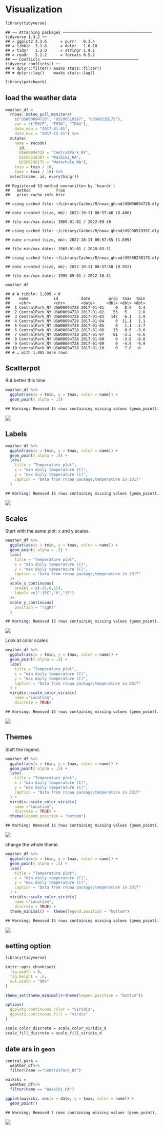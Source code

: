 Visualization
================

``` r
library(tidyverse)
```

    ## ── Attaching packages ─────────────────────────────────────── tidyverse 1.3.2 ──
    ## ✔ ggplot2 3.3.6      ✔ purrr   0.3.4 
    ## ✔ tibble  3.1.8      ✔ dplyr   1.0.10
    ## ✔ tidyr   1.2.0      ✔ stringr 1.4.1 
    ## ✔ readr   2.1.2      ✔ forcats 0.5.2 
    ## ── Conflicts ────────────────────────────────────────── tidyverse_conflicts() ──
    ## ✖ dplyr::filter() masks stats::filter()
    ## ✖ dplyr::lag()    masks stats::lag()

``` r
library(patchwork)
```

## load the weather data

``` r
weather_df = 
  rnoaa::meteo_pull_monitors(
    c("USW00094728", "USC00519397", "USS0023B17S"),
    var = c("PRCP", "TMIN", "TMAX"), 
    date_min = "2017-01-01",
    date_max = "2017-12-31") %>%
  mutate(
    name = recode(
      id, 
      USW00094728 = "CentralPark_NY", 
      USC00519397 = "Waikiki_HA",
      USS0023B17S = "Waterhole_WA"),
    tmin = tmin / 10,
    tmax = tmax / 10) %>%
  select(name, id, everything())
```

    ## Registered S3 method overwritten by 'hoardr':
    ##   method           from
    ##   print.cache_info httr

    ## using cached file: ~/Library/Caches/R/noaa_ghcnd/USW00094728.dly

    ## date created (size, mb): 2022-10-11 00:57:46 (8.406)

    ## file min/max dates: 1869-01-01 / 2022-09-30

    ## using cached file: ~/Library/Caches/R/noaa_ghcnd/USC00519397.dly

    ## date created (size, mb): 2022-10-11 00:57:55 (1.699)

    ## file min/max dates: 1965-01-01 / 2020-03-31

    ## using cached file: ~/Library/Caches/R/noaa_ghcnd/USS0023B17S.dly

    ## date created (size, mb): 2022-10-11 00:57:58 (0.952)

    ## file min/max dates: 1999-09-01 / 2022-10-31

``` r
weather_df
```

    ## # A tibble: 1,095 × 6
    ##    name           id          date        prcp  tmax  tmin
    ##    <chr>          <chr>       <date>     <dbl> <dbl> <dbl>
    ##  1 CentralPark_NY USW00094728 2017-01-01     0   8.9   4.4
    ##  2 CentralPark_NY USW00094728 2017-01-02    53   5     2.8
    ##  3 CentralPark_NY USW00094728 2017-01-03   147   6.1   3.9
    ##  4 CentralPark_NY USW00094728 2017-01-04     0  11.1   1.1
    ##  5 CentralPark_NY USW00094728 2017-01-05     0   1.1  -2.7
    ##  6 CentralPark_NY USW00094728 2017-01-06    13   0.6  -3.8
    ##  7 CentralPark_NY USW00094728 2017-01-07    81  -3.2  -6.6
    ##  8 CentralPark_NY USW00094728 2017-01-08     0  -3.8  -8.8
    ##  9 CentralPark_NY USW00094728 2017-01-09     0  -4.9  -9.9
    ## 10 CentralPark_NY USW00094728 2017-01-10     0   7.8  -6  
    ## # … with 1,085 more rows

## Scatterpot

But better this time

``` r
weather_df %>% 
  ggplot(aes(x = tmin, y = tmax, color = name)) + 
  geom_point( alpha = .5)
```

    ## Warning: Removed 15 rows containing missing values (geom_point).

![](vis_2_files/figure-gfm/unnamed-chunk-2-1.png)<!-- -->

## Labels

``` r
weather_df %>% 
  ggplot(aes(x = tmin, y = tmax, color = name)) + 
  geom_point( alpha = .5) +
  labs(
    title = "Temperature plot",
    x = "min daily temperature (C)",
    y = "max daily temperature (C)",
    caption = "Data from rnoaa package;temperature in 2017"
  )
```

    ## Warning: Removed 15 rows containing missing values (geom_point).

![](vis_2_files/figure-gfm/unnamed-chunk-3-1.png)<!-- -->

## Scales

Start with the same plot; x and y scales.

``` r
weather_df %>% 
  ggplot(aes(x = tmin, y = tmax, color = name)) + 
  geom_point( alpha = .5) +
  labs(
    title = "Temperature plot",
    x = "min daily temperature (C)",
    y = "max daily temperature (C)",
    caption = "Data from rnoaa package;temperature in 2017"
  )+
  scale_x_continuous(
    breaks = c(-15,0,15),
    labels =c("-15C","0","15")
  )+
  scale_y_continuous(
    position = "right"
  )
```

    ## Warning: Removed 15 rows containing missing values (geom_point).

![](vis_2_files/figure-gfm/unnamed-chunk-4-1.png)<!-- -->

Look at color scales

``` r
weather_df %>% 
  ggplot(aes(x = tmin, y = tmax, color = name)) + 
  geom_point( alpha = .5) +
  labs(
    title = "Temperature plot",
    x = "min daily temperature (C)",
    y = "max daily temperature (C)",
    caption = "Data from rnoaa package;temperature in 2017"
  ) +
  viridis::scale_color_viridis(
    name ="Location",
    discrete = TRUE)
```

    ## Warning: Removed 15 rows containing missing values (geom_point).

![](vis_2_files/figure-gfm/unnamed-chunk-5-1.png)<!-- -->

## Themes

Shift the legend.

``` r
weather_df %>% 
  ggplot(aes(x = tmin, y = tmax, color = name)) + 
  geom_point( alpha = .5) +
  labs(
    title = "Temperature plot",
    x = "min daily temperature (C)",
    y = "max daily temperature (C)",
    caption = "Data from rnoaa package;temperature in 2017"
  ) +
  viridis::scale_color_viridis(
    name ="Location",
    discrete = TRUE) +
  theme(legend.position = "bottom")
```

    ## Warning: Removed 15 rows containing missing values (geom_point).

![](vis_2_files/figure-gfm/unnamed-chunk-6-1.png)<!-- -->

change the whole theme.

``` r
weather_df %>% 
  ggplot(aes(x = tmin, y = tmax, color = name)) + 
  geom_point( alpha = .5) +
  labs(
    title = "Temperature plot",
    x = "min daily temperature (C)",
    y = "max daily temperature (C)",
    caption = "Data from rnoaa package;temperature in 2017"
  ) +
  viridis::scale_color_viridis(
    name ="Location",
    discrete = TRUE) +
  theme_minimal() +  theme(legend.position = "bottom")
```

    ## Warning: Removed 15 rows containing missing values (geom_point).

![](vis_2_files/figure-gfm/unnamed-chunk-7-1.png)<!-- -->

## setting option

``` r
library(tidyverse)

knitr::opts_chunk$set(
  fig.width = 6,
  fig.height = .6,
  out.width = "90%"
)

theme_set(theme_minimal()+theme(legend.position = "bottom"))

options(
  ggplot2.continuous.color = "viridis",
  ggplot2.continuous.fill = "virdis"
)

scale_color_discrete = scale_color_viridis_d
scale_fill_discrete = scale_fill_viridis_d
```

## date ars in `geom`

``` r
central_park =
  weather_df%>%
  filter(name =="CentralPack_NY")

waikiki = 
  weather_df%>%
  filter(name == "Waikiki_HA")

ggplot(waikiki, aes(x = date, y = tmax, color = name)) +
  geom_point() 
```

    ## Warning: Removed 3 rows containing missing values (geom_point).

![](vis_2_files/figure-gfm/unnamed-chunk-9-1.png)<!-- -->
